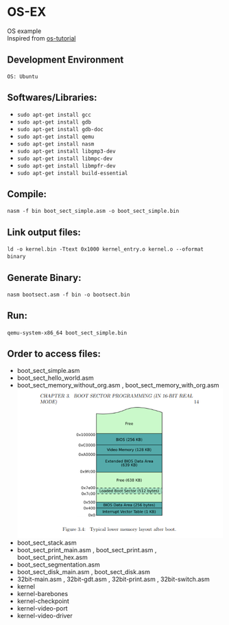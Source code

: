 
# OS-EX  
  OS example  
  Inspired from [os-tutorial](https://github.com/cfenollosa/os-tutorial)

## Development Environment
	OS: Ubuntu
## Softwares/Libraries:  
 - `sudo apt-get install gcc`
 - `sudo apt-get install gdb`
 - `sudo apt-get install gdb-doc`
 - `sudo apt-get install qemu`
 - `sudo apt-get install nasm`
 - `sudo apt-get install libgmp3-dev`
 - `sudo apt-get install libmpc-dev`
 - `sudo apt-get install libmpfr-dev`
 - `sudo apt-get install build-essential`
## Compile:  
 `nasm -f bin boot_sect_simple.asm -o boot_sect_simple.bin` 
## Link output files:
 `ld -o kernel.bin -Ttext 0x1000 kernel_entry.o kernel.o --oformat binary`
## Generate Binary:
 `nasm bootsect.asm -f bin -o bootsect.bin`
## Run:  
 `qemu-system-x86_64 boot_sect_simple.bin`  
## Order to access files:  
 - boot_sect_simple.asm 
 - boot_sect_hello_world.asm 
 - boot_sect_memory_without_org.asm , boot_sect_memory_with_org.asm
   ![boot sector diagram](https://github.com/meetsandesh/OS-EX/blob/main/boot_sector.png)
 - boot_sect_stack.asm
 - boot_sect_print_main.asm , boot_sect_print.asm , boot_sect_print_hex.asm
 - boot_sect_segmentation.asm
 - boot_sect_disk_main.asm , boot_sect_disk.asm
 - 32bit-main.asm , 32bit-gdt.asm , 32bit-print.asm , 32bit-switch.asm
 - kernel
 - kernel-barebones
 - kernel-checkpoint
 - kernel-video-port
 - kernel-video-driver

